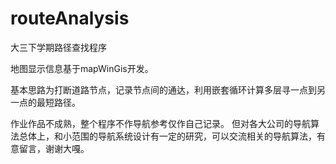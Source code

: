 # routeAnalysis
大三下学期路径查找程序


地图显示信息基于mapWinGis开发。

基本思路为打断道路节点，记录节点间的通达，利用嵌套循环计算多层寻一点到另一点的最短路径。

作业作品不成熟，整个程序不作导航参考仅作自己记录。
但对各大公司的导航算法总体上，和小范围的导航系统设计有一定的研究，可以交流相关的导航算法，有意留言，谢谢大嘎。
